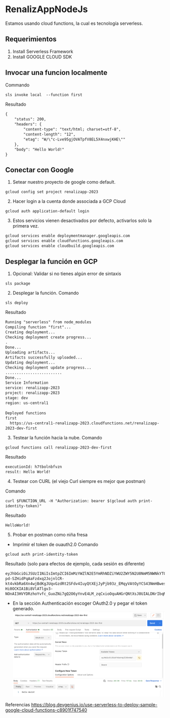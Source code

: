 # RenalizAppNodeJs

Estamos usando cloud functions, la cual es tecnología serverless.

## Requerimientos
1. Install Serverless Framework 
2. Install GOOGLE CLOUD SDK

## Invocar una funcion localmente
Commando

```
sls invoke local  --function first
```

Resultado

```
{
    "status": 200,
    "headers": {
        "content-type": "text/html; charset=utf-8",
        "content-length": "12",
        "etag": "W/\"c-Lve95gjOVATpfV8EL5X4nxwjKHE\""
    },
    "body": "Hello World!"
}
```

## Conectar con Google 
1. Setear nuestro proyecto de google como default.

```
gcloud config set project renalizapp-2023
```

2. Hacer login a la cuenta donde associada a GCP Cloud

```
gcloud auth application-default login
```

3. Estos servicios vienen desactivados por defecto, activarlos solo la
   primera vez.

```
gcloud services enable deploymentmanager.googleapis.com
gcloud services enable cloudfunctions.googleapis.com
gcloud services enable cloudbuild.googleapis.com
```

## Desplegar la función en GCP
1. Opcional: Validar si no tienes algún error de sintaxis

```
sls package
```

2. Desplegar la función.
Comando

```
sls deploy 
```

Resultado

```
Running "serverless" from node_modules
Compiling function "first"...
Creating deployment...
Checking deployment create progress...
.
Done...
Uploading artifacts...
Artifacts successfully uploaded...
Updating deployment...
Checking deployment update progress...
.........................
Done...
Service Information
service: renalizapp-2023
project: renalizapp-2023
stage: dev
region: us-central1

Deployed functions
first
  https://us-central1-renalizapp-2023.cloudfunctions.net/renalizapp-2023-dev-first
```

3. Testear la función hacia la nube.
Comando

```
gcloud functions call renalizapp-2023-dev-first
```

Resultado

```
executionId: h7tbolnbfvzn
result: Hello World!
```

4. Testear con CURL (el viejo Curl siempre es mejor que postman)

Comando

```
curl $FUNCTION_URL -H "Authorization: bearer $(gcloud auth print-identity-token)"
```

Resultado

```
HelloWorld!
```
5. Probar en postman como niña fresa

- Imprimir el token de ouauth2.0
Comando

```
gcloud auth print-identity-token
```

Resultado (solo para efectos de ejemplo, cada sesión es diferente)

```
eyJhbGciOiJSUzI1NiIsImtpZCI6ImMzYWZlN2E5YmRhNDZiYWU2ZWY5N2U0NmM5NWNkYTQ4OTEyZTU5NzkiLCJ0eXAiOiJKV1QifQ.eyJpc3MiOiJodHRwczovL2FjY291bnRzLmdvb2dsZS5jb20iLCJhenAiOiIzMjU1NTk0MDU1OS5hcHBzLmdvb2dsZXVzZXJjb250ZW50LmNvbSIsImF1ZCI6IjMyNTU1OTQwNTU5LmFwcHMuZ29vZ2xldXNlcmNvbnRlbnQuY29tIiwic3ViIjoiMTE1NzUyNzAxMDk3MDk3MjgyNTMwIiwiZW1haWwiOiJyZW5hbGl6YXBwQGdtYWlsLmNvbSIsImVtYWlsX3ZlcmlmaWVkIjp0cnVlLCJhdF9oYXNoIjoiNFl1ZGdVRFhXNmFxcUVESV9FUnVwUSIsImlhdCI6MTY5MjQxNTExOCwiZXhwIjoxNjkyNDE4NzE4fQ.Y_S1fp0d_0AFbZZ6x3bClovk_GG9iDhv6qSX6RiiCa1afnbbPtIyu3Rr-pd-SZHidPqAaFzdxq2JojnlCR-kt4vkbRa6Xn4wjBdKgJUqvGzdRt2SFdv4IuyQtXEjJyPjb93z_EMqyVAtOyYCS43NmHBwesovuHic9GY3NMXIiTtUYThLUiDlKHyIUx4qYvWnLd8S86m-Hi0OCKIA1Bi8VlATlgv3-NOnAI3HVYDRzhoYvfc_GuoZNi7gQ2O6yYnvE4LM_zqCxioOquAHGrQNtXsJ0UIALDNrIbqMBTxXLQFQSNOSYCdMmFOdjpbHizzPuafvs6Rrx5hauAEMkfUOCA
```

- En la sección Authenticación escoger OAuth2.0 y pegar el token generado.
![](./img/postman.png)



Referencias
https://blog.devgenius.io/use-serverless-to-deploy-sample-google-cloud-functions-c8901f747540